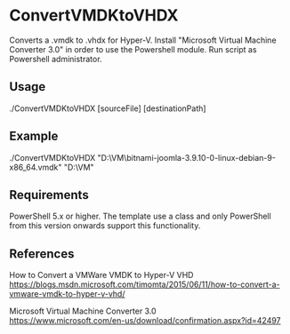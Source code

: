 ConvertVMDKtoVHDX
===================
Converts a .vmdk to .vhdx for Hyper-V. Install "Microsoft Virtual Machine Converter 3.0" in order
to use the Powershell module. Run script as Powershell administrator.

Usage
-----
./ConvertVMDKtoVHDX [sourceFile] [destinationPath]

Example
-------
./ConvertVMDKtoVHDX "D:\VM\bitnami-joomla-3.9.10-0-linux-debian-9-x86_64.vmdk" "D:\VM"

Requirements
------------
PowerShell 5.x or higher. The template use a class and only PowerShell from this version onwards support this functionality.

References
----------
How to Convert a VMWare VMDK to Hyper-V VHD<br />
https://blogs.msdn.microsoft.com/timomta/2015/06/11/how-to-convert-a-vmware-vmdk-to-hyper-v-vhd/

Microsoft Virtual Machine Converter 3.0<br />
https://www.microsoft.com/en-us/download/confirmation.aspx?id=42497
